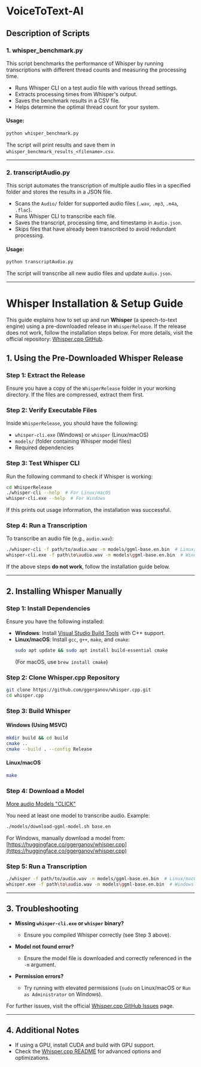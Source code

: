 ﻿# VoiceToText-AI

## Description of Scripts

### **1. whisper_benchmark.py**
This script benchmarks the performance of Whisper by running transcriptions with different thread counts and measuring the processing time.

- Runs Whisper CLI on a test audio file with various thread settings.
- Extracts processing times from Whisper's output.
- Saves the benchmark results in a CSV file.
- Helps determine the optimal thread count for your system.

#### **Usage:**
```sh
python whisper_benchmark.py
```
The script will print results and save them in `whisper_benchmark_results_<filename>.csv`.

---

### **2. transcriptAudio.py**
This script automates the transcription of multiple audio files in a specified folder and stores the results in a JSON file.

- Scans the `Audio/` folder for supported audio files (`.wav`, `.mp3`, `.m4a`, `.flac`).
- Runs Whisper CLI to transcribe each file.
- Saves the transcript, processing time, and timestamp in `Audio.json`.
- Skips files that have already been transcribed to avoid redundant processing.

#### **Usage:**
```sh
python transcriptAudio.py
```
The script will transcribe all new audio files and update `Audio.json`.

---

# Whisper Installation & Setup Guide

This guide explains how to set up and run **Whisper** (a speech-to-text engine) using a pre-downloaded release in `WhisperRelease`. If the release does not work, follow the installation steps below. For more details, visit the official repository: [Whisper.cpp GitHub](https://github.com/ggerganov/whisper.cpp).

## 1. Using the Pre-Downloaded Whisper Release

### **Step 1: Extract the Release**
Ensure you have a copy of the `WhisperRelease` folder in your working directory. If the files are compressed, extract them first.

### **Step 2: Verify Executable Files**
Inside `WhisperRelease`, you should have the following:

- `whisper-cli.exe` (Windows) or `whisper` (Linux/macOS)
- `models/` (folder containing Whisper model files)
- Required dependencies

### **Step 3: Test Whisper CLI**
Run the following command to check if Whisper is working:

```sh
cd WhisperRelease
./whisper-cli --help  # For Linux/macOS
whisper-cli.exe --help  # For Windows
```

If this prints out usage information, the installation was successful.

### **Step 4: Run a Transcription**
To transcribe an audio file (e.g., `audio.wav`):

```sh
./whisper-cli -f path/to/audio.wav -m models/ggml-base.en.bin  # Linux/macOS
whisper-cli.exe -f path\to\audio.wav -m models\ggml-base.en.bin  # Windows
```

If the above steps **do not work**, follow the installation guide below.

---

## 2. Installing Whisper Manually

### **Step 1: Install Dependencies**
Ensure you have the following installed:

- **Windows**: Install [Visual Studio Build Tools](https://visualstudio.microsoft.com/visual-cpp-build-tools/) with C++ support.
- **Linux/macOS**: Install `gcc`, `g++`, `make`, and `cmake`:
  ```sh
  sudo apt update && sudo apt install build-essential cmake
  ```
  (For macOS, use `brew install cmake`)

### **Step 2: Clone Whisper.cpp Repository**

```sh
git clone https://github.com/ggerganov/whisper.cpp.git
cd whisper.cpp
```

### **Step 3: Build Whisper**

#### **Windows (Using MSVC)**

```sh
mkdir build && cd build
cmake ..
cmake --build . --config Release
```

#### **Linux/macOS**

```sh
make
```

### **Step 4: Download a Model**
[More audio Models "CLICK"](https://github.com/ggerganov/whisper.cpp?tab=readme-ov-file#more-audio-samples)

You need at least one model to transcribe audio. Example:

```sh
./models/download-ggml-model.sh base.en
```

For Windows, manually download a model from: [https://huggingface.co/ggerganov/whisper.cpp](https://huggingface.co/ggerganov/whisper.cpp)

### **Step 5: Run a Transcription**

```sh
./whisper -f path/to/audio.wav -m models/ggml-base.en.bin  # Linux/macOS
whisper.exe -f path\to\audio.wav -m models\ggml-base.en.bin  # Windows
```

---

## 3. Troubleshooting

- **Missing `whisper-cli.exe` or `whisper` binary?**
  - Ensure you compiled Whisper correctly (see Step 3 above).
  
- **Model not found error?**
  - Ensure the model file is downloaded and correctly referenced in the `-m` argument.

- **Permission errors?**
  - Try running with elevated permissions (`sudo` on Linux/macOS or `Run as Administrator` on Windows).

For further issues, visit the official [Whisper.cpp GitHub Issues](https://github.com/ggerganov/whisper.cpp/issues) page.

---

## 4. Additional Notes
- If using a GPU, install CUDA and build with GPU support.
- Check the [Whisper.cpp README](https://github.com/ggerganov/whisper.cpp) for advanced options and optimizations.
